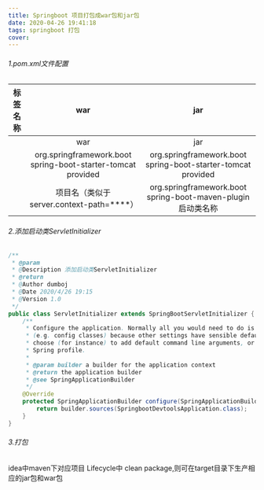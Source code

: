 ```yaml
---
title: Springboot 项目打包成war包和jar包
date: 2020-04-26 19:41:18
tags: springboot 打包
cover:
---
```


###### 1.pom.xml文件配置

|         标签名称          |                             war                              |                             jar                              |
| :-----------------------: | :----------------------------------------------------------: | :----------------------------------------------------------: |
|    <package></package>    |                    <package>war</package>                    |                    <package>jar</package>                    |
| <dependency></dependency> | <dependency>    <groupId>org.springframework.boot</groupId>    <artifactId>spring-boot-starter-tomcat</artifactId>    <scope>provided</scope></dependency> | <dependency>    <groupId>org.springframework.boot</groupId>    <artifactId>spring-boot-starter-tomcat</artifactId>    <scope>provided</scope></dependency> |
|      <build></build>      | <build> <finalName>项目名（类似于server.context-path=****）</finalName></build> | <build>         <plugins>             <plugin>                 <groupId>org.springframework.boot</groupId>                 <artifactId>spring-boot-maven-plugin</artifactId>                 <configuration>                     <mainClass>启动类名称</mainClass>                 </configuration>             </plugin>         </plugins>     </build> |

###### 2.添加启动类ServletInitializer

```java
/**
 * @param
 * @Description 添加启动类ServletInitializer
 * @return
 * @Author dumboj
 * @Date 2020/4/26 19:15
 * @Version 1.0
 */
public class ServletInitializer extends SpringBootServletInitializer {
    /**
     * Configure the application. Normally all you would need to do is to add sources
     * (e.g. config classes) because other settings have sensible defaults. You might
     * choose (for instance) to add default command line arguments, or set an active
     * Spring profile.
     *
     * @param builder a builder for the application context
     * @return the application builder
     * @see SpringApplicationBuilder
     */
    @Override
    protected SpringApplicationBuilder configure(SpringApplicationBuilder builder) {
        return builder.sources(SpringbootDevtoolsApplication.class);
    }
}
```

###### 3.打包

idea中maven下对应项目 Lifecycle中 clean    package,则可在target目录下生产相应的jar包和war包